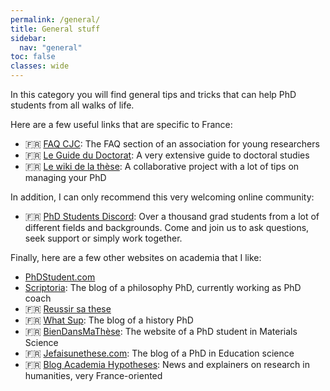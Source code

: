 ```yaml
---
permalink: /general/
title: General stuff
sidebar:
  nav: "general"
toc: false
classes: wide
---
```


In this category you will find general tips and tricks that can help PhD students from all walks of life.

Here are a few useful links that are specific to France:

- 🇫🇷 [FAQ CJC](https://cjc.jeunes-chercheurs.org/faq/): The FAQ section of an association for young researchers
- 🇫🇷 [Le Guide du Doctorat](https://guide-doctorat.fr/): A very extensive guide to doctoral studies
- 🇫🇷 [Le wiki de la thèse](https://wikithese.miraheze.org/wiki/Accueil): A collaborative project with a lot of tips on managing your PhD

In addition, I can only recommend this very welcoming online community:

- 🇫🇷 [PhD Students Discord](https://discord.gg/QNRWg6zYQE): Over a thousand grad students from a lot of different fields and backgrounds. Come and join us to ask questions, seek support or simply work together.

Finally, here are a few other websites on academia that I like:

- [PhDStudent.com](https://www.phdstudent.com/)
- [Scriptoria](https://www.scriptoria.org/en/): The blog of a philosophy PhD, currently working as PhD coach
- 🇫🇷 [Reussir sa these](https://reussirsathese.com/)
- 🇫🇷 [What Sup](https://what-sup.net/): The blog of a history PhD
- 🇫🇷 [BienDansMaThèse](https://www.biendansmathese.com/): The website of a PhD student in Materials Science
- 🇫🇷 [Jefaisunethese.com](https://jefaisunethese.com/): The blog of a PhD in Education science
- 🇫🇷 [Blog Academia Hypotheses](https://academia.hypotheses.org/): News and explainers on research in humanities, very France-oriented
